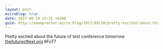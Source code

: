 ```yaml
---
layout: post
microblog: true
date: 2017-09-10 22:21 +0100
guid: http://adamprocter.micro.blog/2017/09/10/pretty-excited-about.html
---
```

Pretty excited about the future of text conference tomorrow [thefutureoftext.org](http://thefutureoftext.org) #FoT7 
